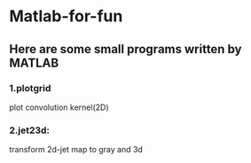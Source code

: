 # Matlab-for-fun
## Here are some small programs written by MATLAB
### 1.plotgrid
plot convolution kernel(2D)
### 2.jet23d: 
transform 2d-jet map to gray and 3d

